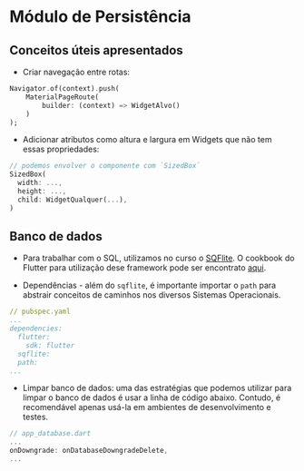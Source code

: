 # Módulo de Persistência

## Conceitos úteis apresentados

- Criar navegação entre rotas:
```dart
Navigator.of(context).push(
    MaterialPageRoute(
        builder: (context) => WidgetAlvo()
    )
);
````

- Adicionar atributos como altura e largura em Widgets que não tem essas propriedades:
```dart
// podemos envolver o componente com `SizedBox`
SizedBox(
  width: ...,
  height: ...,
  child: WidgetQualquer(...),
)
```

## Banco de dados
- Para trabalhar com o SQL, utilizamos no curso o [SQFlite](https://pub.dev/packages/sqflite). O cookbook do Flutter para utilização
dese framework pode ser encontrato [aqui](https://flutter.dev/docs/cookbook/persistence/sqlite).
  
- Dependências - além do `sqflite`, é importante importar o `path` para abstrair conceitos de caminhos nos diversos Sistemas Operacionais.
```yaml
// pubspec.yaml
...
dependencies:
  flutter:
    sdk: flutter
  sqflite:
  path:
...
```

- Limpar banco de dados: uma das estratégias que podemos utilizar para limpar o banco de dados é usar a linha de código abaixo. Contudo, é recomendável apenas usá-la em ambientes de desenvolvimento e testes.
```dart
// app_database.dart
...
onDowngrade: onDatabaseDowngradeDelete,
...
```
